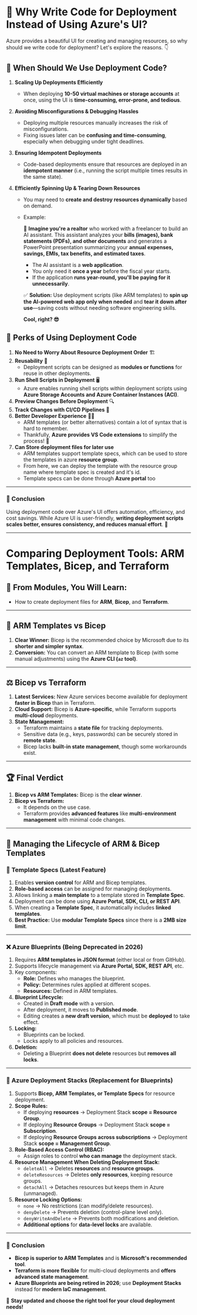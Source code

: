 # 🚀 Why Write Code for Deployment Instead of Using Azure's UI?

Azure provides a beautiful UI for creating and managing resources, so why should we write code for deployment? Let's explore the reasons. 👇

## 🔹 When Should We Use Deployment Code?

1. **Scaling Up Deployments Efficiently**
   - When deploying **10-50 virtual machines or storage accounts** at once, using the UI is **time-consuming, error-prone, and tedious**.

2. **Avoiding Misconfigurations & Debugging Hassles**
   - Deploying multiple resources manually increases the risk of misconfigurations.
   - Fixing issues later can be **confusing and time-consuming**, especially when debugging under tight deadlines.

3. **Ensuring Idempotent Deployments**
   - Code-based deployments ensure that resources are deployed in an **idempotent manner** (i.e., running the script multiple times results in the same state).

4. **Efficiently Spinning Up & Tearing Down Resources**
   - You may need to **create and destroy resources dynamically** based on demand.
   - Example:
     
     🏡 **Imagine you're a realtor** who worked with a freelancer to build an AI assistant. This assistant analyzes your **bills (images), bank statements (PDFs), and other documents** and generates a PowerPoint presentation summarizing your **annual expenses, savings, EMIs, tax benefits, and estimated taxes**.
     
     - The AI assistant is a **web application**.
     - You only need it **once a year** before the fiscal year starts.
     - If the application **runs year-round, you'll be paying for it unnecessarily**.
     
     ✅ **Solution:** Use deployment scripts (like ARM templates) to **spin up the AI-powered web app only when needed** and **tear it down after use**—saving costs without needing software engineering skills.
     
     **Cool, right? 😎**

## 🎯 Perks of Using Deployment Code

1. **No Need to Worry About Resource Deployment Order** 🏗️
2. **Reusability** 🔁
   - Deployment scripts can be designed as **modules or functions** for reuse in other deployments.
3. **Run Shell Scripts in Deployment** 🖥️
   - Azure enables running shell scripts within deployment scripts using **Azure Storage Accounts and Azure Container Instances (ACI)**.
4. **Preview Changes Before Deployment** 🔍
5. **Track Changes with CI/CD Pipelines** 🚦
6. **Better Developer Experience** 👨‍💻
   - ARM templates (or better alternatives) contain a lot of syntax that is hard to remember.
   - Thankfully, **Azure provides VS Code extensions** to simplify the process! 🎉
7. **Can Store deployment files for later use**
   - ARM templates support template specs, which can be used to store the templates in azure **resource group**.
   - From here, we can deploy the template with the resource group name where template spec is created and it's id.
   - Template specs can be done through **Azure portal** too

---
### 📌 Conclusion
Using deployment code over Azure's UI offers automation, efficiency, and cost savings. While Azure UI is user-friendly, **writing deployment scripts scales better, ensures consistency, and reduces manual effort**. 🚀

---

# Comparing Deployment Tools: ARM Templates, Bicep, and Terraform

## 🚀 From Modules, You Will Learn:
- How to create deployment files for **ARM**, **Bicep**, and **Terraform**.

---

## 🔄 ARM Templates vs Bicep
1. **Clear Winner:** Bicep is the recommended choice by Microsoft due to its **shorter and simpler syntax**.
2. **Conversion:** You can convert an ARM template to Bicep (with some manual adjustments) using the **Azure CLI (`az` tool)**.

---

## ⚖️ Bicep vs Terraform
1. **Latest Services:** New Azure services become available for deployment **faster in Bicep** than in Terraform.
2. **Cloud Support:** Bicep is **Azure-specific**, while Terraform supports **multi-cloud** deployments.
3. **State Management:**
   - Terraform maintains a **state file** for tracking deployments.
   - Sensitive data (e.g., keys, passwords) can be securely stored in **remote state**.
   - Bicep lacks **built-in state management**, though some workarounds exist.

---

## 🏆 Final Verdict
1. **Bicep vs ARM Templates:** Bicep is the **clear winner**.
2. **Bicep vs Terraform:**
   - It depends on the use case.
   - Terraform provides **advanced features** like **multi-environment management** with minimal code changes.

---

## 🔄 Managing the Lifecycle of ARM & Bicep Templates

### 📌 **Template Specs (Latest Feature)**
1. Enables **version control** for ARM and Bicep templates.
2. **Role-based access** can be assigned for managing deployments.
3. Allows linking a **main template** to a template stored in **Template Spec**.
4. Deployment can be done using **Azure Portal, SDK, CLI, or REST API**.
5. When creating a **Template Spec**, it automatically includes **linked templates**.
6. **Best Practice:** Use **modular Template Specs** since there is a **2MB size limit**.

---

### ❌ **Azure Blueprints (Being Deprecated in 2026)**
1. Requires **ARM templates in JSON format** (either local or from GitHub).
2. Supports lifecycle management via **Azure Portal, SDK, REST API**, etc.
3. Key components:
   - **Role:** Defines who manages the blueprint.
   - **Policy:** Determines rules applied at different scopes.
   - **Resources:** Defined in ARM templates.
4. **Blueprint Lifecycle:**
   - Created in **Draft mode** with a version.
   - After deployment, it moves to **Published mode**.
   - Editing creates a **new draft version**, which must be **deployed** to take effect.
5. **Locking:**
   - Blueprints can be locked.
   - Locks apply to all policies and resources.
6. **Deletion:**
   - Deleting a Blueprint **does not delete** resources but **removes all locks**.

---

### 🔄 **Azure Deployment Stacks (Replacement for Blueprints)**
1. Supports **Bicep, ARM Templates, or Template Specs** for resource deployment.
2. **Scope Rules:**
   - If deploying **resources** → Deployment Stack **scope = Resource Group**.
   - If deploying **Resource Groups** → Deployment Stack **scope = Subscription**.
   - If deploying **Resource Groups across subscriptions** → Deployment Stack **scope = Management Group**.
3. **Role-Based Access Control (RBAC):**
   - Assign roles to control **who can manage** the deployment stack.
4. **Resource Management When Deleting Deployment Stack:**
   - `deleteAll` → Deletes **resources** and **resource groups**.
   - `deleteResources` → Deletes **only resources**, keeping resource groups.
   - `detachAll` → Detaches resources but keeps them in Azure (unmanaged).
5. **Resource Locking Options:**
   - `none` → No restrictions (can modify/delete resources).
   - `denyDelete` → Prevents deletion (control-plane level only).
   - `denyWriteAndDelete` → Prevents both modifications and deletion.
   - **Additional options** for **data-level locks** are available.

---

### 🏁 **Conclusion**
- **Bicep is superior to ARM Templates** and is **Microsoft's recommended tool**.
- **Terraform is more flexible** for multi-cloud deployments and **offers advanced state management**.
- **Azure Blueprints are being retired in 2026**; use **Deployment Stacks** instead for **modern IaC management**.

🚀 **Stay updated and choose the right tool for your cloud deployment needs!**


